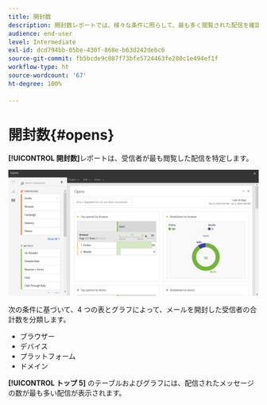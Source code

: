 ```yaml
---
title: 開封数
description: 開封数レポートでは、様々な条件に照らして、最も多く閲覧された配信を確認できます。
audience: end-user
level: Intermediate
exl-id: dcd794bb-05be-430f-868e-b63d242debc6
source-git-commit: fb5bcde9c087f73bfe5724463fe280c1e494ef1f
workflow-type: ht
source-wordcount: '67'
ht-degree: 100%

---
```


# 開封数{#opens}

**[!UICONTROL 開封数]**&#x200B;レポートは、受信者が最も閲覧した配信を特定します。

![](assets/delivery_reports_opens.png)

次の条件に基づいて、4 つの表とグラフによって、メールを開封した受信者の合計数を分類します。

* ブラウザー
* デバイス
* プラットフォーム
* ドメイン

**[!UICONTROL トップ 5]** のテーブルおよびグラフには、配信されたメッセージの数が最も多い配信が表示されます。
